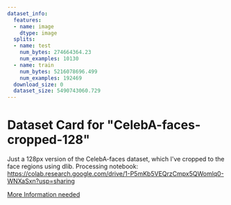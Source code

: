 ```yaml
---
dataset_info:
  features:
  - name: image
    dtype: image
  splits:
  - name: test
    num_bytes: 274664364.23
    num_examples: 10130
  - name: train
    num_bytes: 5216078696.499
    num_examples: 192469
  download_size: 0
  dataset_size: 5490743060.729
---
```

# Dataset Card for "CelebA-faces-cropped-128"

Just a 128px version of the CelebA-faces dataset, which I've cropped to the face regions using dlib. Processing notebook: https://colab.research.google.com/drive/1-P5mKb5VEQrzCmpx5QWomlq0-WNXaSxn?usp=sharing

[More Information needed](https://github.com/huggingface/datasets/blob/main/CONTRIBUTING.md#how-to-contribute-to-the-dataset-cards)